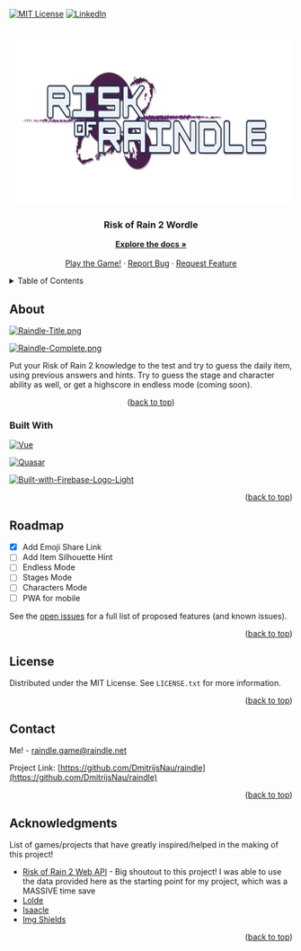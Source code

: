 <!-- Improved compatibility of back to top link: See: https://github.com/othneildrew/Best-README-Template/pull/73 -->

<a name="readme-top"></a>

<!--
*** Thanks for checking out the Best-README-Template. If you have a suggestion
*** that would make this better, please fork the repo and create a pull request
*** or simply open an issue with the tag "enhancement".
*** Don't forget to give the project a star!
*** Thanks again! Now go create something AMAZING! :D
-->

<!-- PROJECT SHIELDS -->
<!--
*** I'm using markdown "reference style" links for readability.
*** Reference links are enclosed in brackets [ ] instead of parentheses ( ).
*** See the bottom of this document for the declaration of the reference variables
*** for contributors-url, forks-url, etc. This is an optional, concise syntax you may use.
*** https://www.markdownguide.org/basic-syntax/#reference-style-links
-->
<!-- [![Contributors][contributors-shield]][contributors-url]
[![Forks][forks-shield]][forks-url]
[![Stargazers][stars-shield]][stars-url]
[![Issues][issues-shield]][issues-url]
-->

[![MIT License][license-shield]][license-url]
[![LinkedIn][linkedin-shield]][linkedin-url]

<!-- PROJECT LOGO -->
<br />
<div align="center">
  <a href="https://github.com/DmitrijsNau/raindle">
    <img src="./public/images/raindle_logo.png" alt="Logo" width="700" height="300">
  </a>

  <h3 align="center">Risk of Rain 2 Wordle</h3>

  <p align="center">
    <a href="https://github.com/DmitrijsNau/raindle"><strong>Explore the docs »</strong></a>
    <br />
    <br />
    <a href="https://raindle.net/">Play the Game!</a>
    ·
    <a href="https://github.com/DmitrijsNau/raindle/issues/new?labels=bug&template=bug-report---.md">Report Bug</a>
    ·
    <a href="https://github.com/DmitrijsNau/raindle/issues/new?labels=enhancement&template=feature-request---.md">Request Feature</a>
  </p>
</div>

<!-- TABLE OF CONTENTS -->
<details>
  <summary>Table of Contents</summary>
  <ol>
    <li>
      <a href="#about-the-project">About The Project</a>
      <ul>
        <li><a href="#built-with">Built With</a></li>
      </ul>
    </li>
    <li><a href="#roadmap">Roadmap</a></li>
    <li><a href="#license">License</a></li>
    <li><a href="#contact">Contact</a></li>
    <li><a href="#acknowledgments">Acknowledgments</a></li>
  </ol>
</details>

<!-- ABOUT THE PROJECT -->

## About

[![Raindle-Title.png](https://i.postimg.cc/wxRttR98/Raindle-Title.png)](https://postimg.cc/bd8YWJG3)

[![Raindle-Complete.png](https://i.postimg.cc/fbKS5c1J/Raindle-Complete.png)](https://postimg.cc/McnGpQ6S)

Put your Risk of Rain 2 knowledge to the test and try to guess the daily item, using previous answers and hints. Try to guess the stage and character ability as well, or get a highscore in endless mode (coming soon).

<p align="center">(<a href="#readme-top">back to top</a>)</p>

### Built With

[![Vue][Vue.js]][Vue-url]

[![Quasar][Quasar]][Quasar-url]

[<img src="https://i.postimg.cc/FRkMxZB4/Built-with-Firebase-Logo-Light.png" alt="Built-with-Firebase-Logo-Light" width="90" height=40/>](https://postimg.cc/hzgZD9ny)

<p align="right">(<a href="#readme-top">back to top</a>)</p>

<!-- ROADMAP -->

## Roadmap

- [x] Add Emoji Share Link
- [ ] Add Item Silhouette Hint
- [ ] Endless Mode
- [ ] Stages Mode
- [ ] Characters Mode
- [ ] PWA for mobile

See the [open issues](https://github.com/othneildrew/Best-README-Template/issues) for a full list of proposed features (and known issues).

<p align="right">(<a href="#readme-top">back to top</a>)</p>

<!-- LICENSE -->

## License

Distributed under the MIT License. See `LICENSE.txt` for more information.

<p align="right">(<a href="#readme-top">back to top</a>)</p>

<!-- CONTACT -->

## Contact

Me! - raindle.game@raindle.net

Project Link: [https://github.com/DmitrijsNau/raindle](https://github.com/DmitrijsNau/raindle)

<p align="right">(<a href="#readme-top">back to top</a>)</p>

<!-- ACKNOWLEDGMENTS -->

## Acknowledgments

List of games/projects that have greatly inspired/helped in the making of this project!

- [Risk of Rain 2 Web API](https://riskofrain2api.herokuapp.com/) - Big shoutout to this project! I was able to use the data provided here as the starting point for my project, which was a MASSIVE time save
- [Lolde](https://loldle.net/)
- [Isaacle](https://isaacle.net/)
- [Img Shields](https://shields.io)

<p align="right">(<a href="#readme-top">back to top</a>)</p>

<!-- MARKDOWN LINKS & IMAGES -->
<!-- https://www.markdownguide.org/basic-syntax/#reference-style-links -->

[contributors-shield]: https://img.shields.io/github/contributors/othneildrew/Best-README-Template.svg?style=for-the-badge
[contributors-url]: https://github.com/DmitrijsNau/raindle/graphs/contributors
[forks-shield]: https://img.shields.io/github/forks/othneildrew/Best-README-Template.svg?style=for-the-badge
[forks-url]: https://github.com/DmitrijsNau/raindle/network/members
[stars-shield]: https://img.shields.io/github/stars/othneildrew/Best-README-Template.svg?style=for-the-badge
[stars-url]: https://github.com/DmitrijsNau/raindle/stargazers
[issues-shield]: https://img.shields.io/github/issues/othneildrew/Best-README-Template.svg?style=for-the-badge
[issues-url]: https://github.com/DmitrijsNau/raindle/issues
[license-shield]: https://img.shields.io/github/license/othneildrew/Best-README-Template.svg?style=for-the-badge
[license-url]: https://github.com/DmitrijsNau/raindle/blob/main/LICENSE.txt
[linkedin-shield]: https://img.shields.io/badge/-LinkedIn-black.svg?style=for-the-badge&logo=linkedin&colorB=555
[linkedin-url]: https://www.linkedin.com/in/dima-naudzuns-499b96210/
[Vue.js]: https://img.shields.io/badge/Vue.js-35495E?style=for-the-badge&logo=vuedotjs&logoColor=4FC08D
[Vue-url]: https://vuejs.org/
[Quasar]: https://img.shields.io/badge/Quasar-000000?style=for-the-badge&logo=quasar&logoColor=3492eb
[Quasar-url]: https://quasar.dev/
